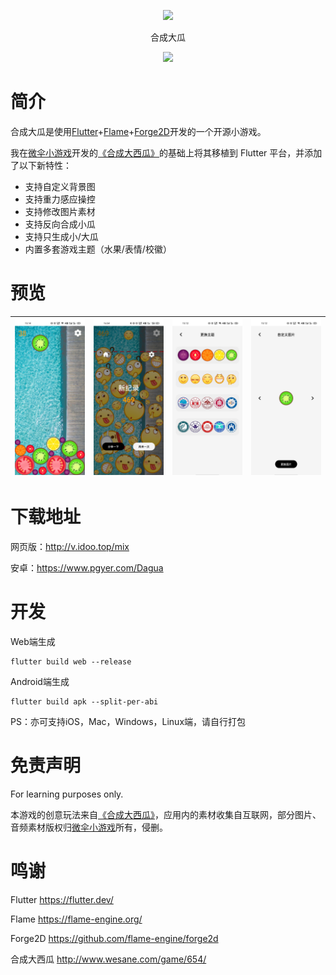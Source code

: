 <p align="center">
<img width="128" src="https://i.loli.net/2021/02/21/SG4uTXFlsCxtk9z.png" >
</p>
<p align="center">
合成大瓜
<p>
<p align="center">
<img src="https://forthebadge.com/images/badges/built-with-love.svg">
<p>

# 简介

合成大瓜是使用[Flutter](https://flutter.dev/)+[Flame](https://flame-engine.org/)+[Forge2D](https://github.com/flame-engine/forge2d)开发的一个开源小游戏。

我在[微伞小游戏](http://www.wesane.com/)开发的[《合成大西瓜》](http://www.wesane.com/game/654/)的基础上将其移植到 Flutter 平台，并添加了以下新特性：

- 支持自定义背景图
- 支持重力感应操控
- 支持修改图片素材
- 支持反向合成小瓜
- 支持只生成小/大瓜
- 内置多套游戏主题（水果/表情/校徽）

# 预览

| ![](screenshots/play.jpg)  |  ![](screenshots/win.jpg)  |  ![](screenshots/inner.jpg) |  ![](screenshots/img.jpg)  |
| :------------: | :------------: | :------------: | :------------: |


# 下载地址

网页版：http://v.idoo.top/mix

安卓：https://www.pgyer.com/Dagua 

# 开发

Web端生成
```shell
flutter build web --release
```

Android端生成
```shell
flutter build apk --split-per-abi
```

PS：亦可支持iOS，Mac，Windows，Linux端，请自行打包

# 免责声明

For learning purposes only. 

本游戏的创意玩法来自[《合成大西瓜》](http://www.wesane.com/game/654/)，应用内的素材收集自互联网，部分图片、音频素材版权归[微伞小游戏](http://www.wesane.com/)所有，侵删。

# 鸣谢

Flutter https://flutter.dev/

Flame https://flame-engine.org/

Forge2D https://github.com/flame-engine/forge2d

合成大西瓜 http://www.wesane.com/game/654/

